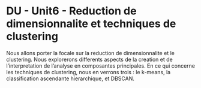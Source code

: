 # DU - Unit6 - Reduction de dimensionnalite et techniques de clustering
Nous allons porter la focale sur la reduction de dimensionnalite et le clustering. Nous explorerons differents aspects de la creation et de l’interpretation de l’analyse en composantes principales. En ce qui concerne les techniques de clustering, nous en verrons trois : le k-means, la classification ascendante hierarchique, et DBSCAN.
